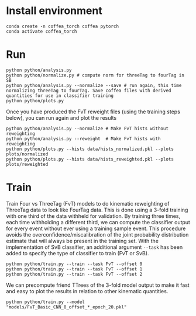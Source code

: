 # Install environment
```
conda create -n coffea_torch coffea pytorch
conda activate coffea_torch
```

# Run
```
python python/analysis.py
python python/normalize.py # compute norm for threeTag to fourTag in SB
python python/analysis.py --normalize --save # run again, this time normalizing threeTag to fourTag. Save coffea files with derived quantities for use in classifier training
python python/plots.py
```
Once you have produced the FvT reweight files (using the training steps below), you can run again and plot the results
```
python python/analysis.py --normalize # Make FvT hists without reweighting
python python/analysis.py --reweight  # Make FvT hists with reweighting
python python/plots.py --hists data/hists_normalized.pkl --plots plots/normalized
python python/plots.py --hists data/hists_reweighted.pkl --plots plots/reweighted
```

# Train
Train Four vs ThreeTag (FvT) models to do kinematic reweighting of ThreeTag data to look like FourTag data.
This is done using a 3-fold training with one third of the data withheld for validation.
By training three times, each time withholding a different third, we can compute the classifier output for every event without ever using a training sample event.
This procedure avoids the overconfidence/miscalibration of the joint probability distribution estimate that will always be present in the training set. With the implementation of SvB classifier, an additional argument ``--task`` has been added to specify the type of classifier to train (FvT or SvB).
```
python python/train.py --train --task FvT --offset 0
python python/train.py --train --task FvT --offset 1
python python/train.py --train --task FvT --offset 2
```
We can precompute friend TTrees of the 3-fold model output to make it fast and easy to plot the results in relation to other kinematic quantities.
```
python python/train.py --model "models/FvT_Basic_CNN_8_offset_*_epoch_20.pkl"
```